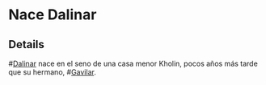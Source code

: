 # Nace Dalinar

## Details
#[Dalinar](characters/dalinar) nace en el seno de una casa menor Kholin, pocos años más tarde que su hermano, #[Gavilar](characters/gavilar).
